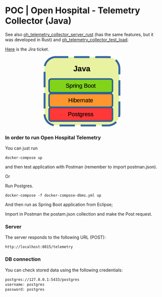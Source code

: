 # POC | Open Hospital - Telemetry Collector (Java)
See also [oh_telemetry_collector_server_rust](https://github.com/goto-eof/oh_telemetry_collector_server_rust) (has the same features, but it was developed in Rust) and [oh_telemetry_collector_test_load](https://github.com/goto-eof/oh_telemetry_collector_load_test).

[Here](https://openhospital.atlassian.net/browse/OP-952) is the Jira ticket.

<p align="center" width="100%">
    <img width="50%" src="stack.png"> 
</p>

### In order to run Open Hospital Telemetry

You can just run

```
docker-compose up
```

and then test application with Postman (remember to import postman.json).

Or

 Run Postgres.

 ```
 docker-compose -f docker-compose-dbms.yml up
 ```

 And then run as Spring Boot application from Eclipse;

 Import in Postman the postam.json collection and make the Post request.

### Server

The server responds to the following URL (POST):

```
http://localhost:8015/telemetry
```

### DB connection


You can check stored data using the following credentials:


```
postgres://127.0.0.1:5433/postgres
username: postgres
password: postgres
```
